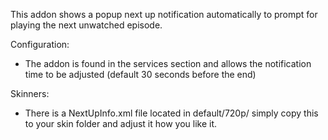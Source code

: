 This addon shows a popup next up notification automatically to prompt for playing the next unwatched episode.

Configuration:

  - The addon is found in the services section and allows the notification time to be adjusted (default 30 seconds before the end)
  
 
Skinners:

  - There is a NextUpInfo.xml file located in default/720p/ simply copy this to your skin folder and adjust it how you like it. 